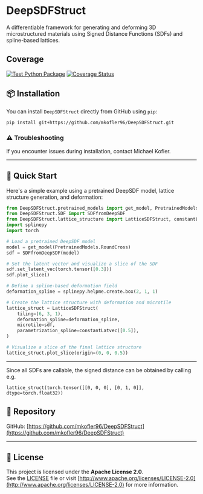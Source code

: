 # DeepSDFStruct

A differentiable framework for generating and deforming 3D microstructured materials using Signed Distance Functions (SDFs) and spline-based lattices.
## Coverage
[![Test Python Package](https://github.com/mkofler96/DeepSDFStruct/actions/workflows/test.yml/badge.svg?branch=main)](https://github.com/mkofler96/DeepSDFStruct/actions/workflows/test.yml)
[![Coverage Status](https://coveralls.io/repos/github/mkofler96/DeepSDFStruct/badge.svg?branch=main)](https://coveralls.io/github/mkofler96/DeepSDFStruct?branch=main)
## 📦 Installation

You can install `DeepSDFStruct` directly from GitHub using `pip`:

```bash
pip install git+https://github.com/mkofler96/DeepSDFStruct.git
```

### ⚠️ Troubleshooting

If you encounter issues during installation, contact Michael Kofler.

---

## 🚀 Quick Start

Here's a simple example using a pretrained DeepSDF model, lattice structure generation, and deformation:

```python
from DeepSDFStruct.pretrained_models import get_model, PretrainedModels
from DeepSDFStruct.SDF import SDFfromDeepSDF
from DeepSDFStruct.lattice_structure import LatticeSDFStruct, constantLatvec
import splinepy
import torch

# Load a pretrained DeepSDF model
model = get_model(PretrainedModels.RoundCross)
sdf = SDFfromDeepSDF(model)

# Set the latent vector and visualize a slice of the SDF
sdf.set_latent_vec(torch.tensor([0.3]))
sdf.plot_slice()

# Define a spline-based deformation field
deformation_spline = splinepy.helpme.create.box(2, 1, 1)

# Create the lattice structure with deformation and microtile
lattice_struct = LatticeSDFStruct(
    tiling=(6, 3, 1),
    deformation_spline=deformation_spline,
    microtile=sdf,
    parametrization_spline=constantLatvec([0.5]),
)

# Visualize a slice of the final lattice structure
lattice_struct.plot_slice(origin=(0, 0, 0.5))
```

---

Since all SDFs are callable, the signed distance can be obtained by calling e.g.
```
lattice_struct(torch.tensor([[0, 0, 0], [0, 1, 0]], dtype=torch.float32))
```

## 🔗 Repository

GitHub: [https://github.com/mkofler96/DeepSDFStruct](https://github.com/mkofler96/DeepSDFStruct)

---

## 📄 License
This project is licensed under the **Apache License 2.0**.  
See the [LICENSE](./LICENSE) file or visit [http://www.apache.org/licenses/LICENSE-2.0](http://www.apache.org/licenses/LICENSE-2.0) for more information.
